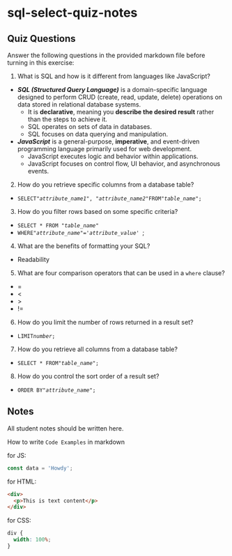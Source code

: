 # sql-select-quiz-notes

## Quiz Questions

Answer the following questions in the provided markdown file before turning in this exercise:

1. What is SQL and how is it different from languages like JavaScript?

- **_SQL (Structured Query Language)_** is a domain-specific language designed to perform CRUD (create, read, update, delete) operations on data stored in relational database systems.
  - It is **declarative**, meaning you **describe the desired result** rather than the steps to achieve it.
  - SQL operates on sets of data in databases.
  - SQL focuses on data querying and manipulation.
- **_JavaScript_** is a general-purpose, **imperative**, and event-driven programming language primarily used for web development.
  - JavaScript executes logic and behavior within applications.
  - JavaScript focuses on control flow, UI behavior, and asynchronous events.

2. How do you retrieve specific columns from a database table?

- `SELECT`_`"attribute_name1"`_`, `_`"attribute_name2"`_`FROM`_`"table_name"`_`;`

3. How do you filter rows based on some specific criteria?

- `SELECT * FROM `_`"table_name"`_` `
- `WHERE`_`"attribute_name"`_`=`_`'attribute_value'`_` `;

4. What are the benefits of formatting your SQL?

- Readability

5. What are four comparison operators that can be used in a `where` clause?

- =
- <
- \>
- !=

6. How do you limit the number of rows returned in a result set?

- `LIMIT`_`number`_`;`

7. How do you retrieve all columns from a database table?

- `SELECT * FROM`_`"table_name"`_`;`

8. How do you control the sort order of a result set?

- `ORDER BY`_`"attribute_name"`_`;`

## Notes

All student notes should be written here.

How to write `Code Examples` in markdown

for JS:

```javascript
const data = 'Howdy';
```

for HTML:

```html
<div>
  <p>This is text content</p>
</div>
```

for CSS:

```css
div {
  width: 100%;
}
```
